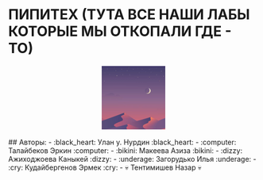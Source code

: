 # ПИПИТЕХ (ТУТА ВСЕ НАШИ ЛАБЫ КОТОРЫЕ МЫ ОТКОПАЛИ ГДЕ - ТО)
<p align="center"> 
   <img src="https://github.com/Smile-Bonchichi/Library_Lab_PIPITEH/blob/main/LogoPiPiTeX.png">
</p>
## Авторы:
- :black_heart: Улан у. Нурдин :black_heart:
- :computer: Талайбеков Эркин :computer:
- :bikini: Макеева Азиза :bikini:
- :dizzy: Ажиходжоева Каныкей :dizzy:
- :underage: Загорудько Илья :underage:
- :cry: Кудайбергенов Эрмек :cry:
- 💀 Тентимишев Назар 💀
